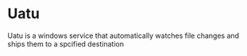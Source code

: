 # Uatu
 Uatu is a windows service that automatically watches file changes and ships them to a spcified destination
